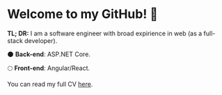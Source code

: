 # Welcome to my GitHub! :stars:

**TL; DR:** I am a software engineer with broad expirience in web (as a full-stack developer).

🌑 **Back-end**: ASP.NET Core.

🌕 **Front-end**: Angular/React.

You can read my full CV [here](https://github.com/letmecnsooit/me/blob/main/cv.pdf "My CV (english)").
